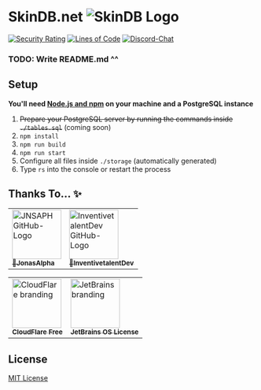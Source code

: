 # SkinDB.net ![SkinDB Logo](https://cdn.discordapp.com/attachments/611940958568841227/702661407677612162/SkinDB-48px.png)
[![Security Rating](https://sonarcloud.io/api/project_badges/measure?project=SkinDB_SkinDB.net&metric=security_rating)](https://sonarcloud.io/dashboard?id=SkinDB_SkinDB.net)
[![Lines of Code](https://sonarcloud.io/api/project_badges/measure?project=SkinDB_SkinDB.net&metric=ncloc)](https://sonarcloud.io/dashboard?id=SkinDB_SkinDB.net)
[![Discord-Chat](https://img.shields.io/discord/344982818863972352?label=Discord&logo=discord&logoColor=white)](https://sprax.me/discord)

### TODO: Write README.md ^^
<!-- Copied from my Project Api.Sprax2013.de Needs to be rewritten when the code is done -->


<!-- Api.Sprax2013.de or *SpraxAPI* for short is a collection of different public APIs that everyone can use.

SpraxAPI started as a private API in PHP to ensure my projects keep working without hitting the rate limit for some APIs. As soon as I discoverd [Node.js](https://nodejs.org/), I quickly felt confident that my API can handle requests from the public (performance and security). And currently servers over 2,000,000 request a month (as of the 4th May 2020).

You currently can request all sort of Minecraft related things without hitting any rate limitations.
My API achieves this thanks to CloudFlare and internal caching of responses. Additionally, you can request processed version of this data. For example Skins upgraded to the 1.8 format (64x64 pixels) or a rendered Version of it (3D coming soon!).

The API is currently under a complete recode to improve readability and maintainability. This allows me to add new features more easily and reduce duplicate code. Thanks to TypeScript I can even reduce the amount of errors in production. I took this opportunity to introduce breaking changes (if you are new to SpraxAPI, don't worry: No more breaking changes will be introduced).

### Another API for Minecraft?
Yes, but did you use any of the known other ones? Only allowing UUIDs, caching for multiple minutes not allowing for accurate data in some use cases? Or even response times and raw body size?

They are not bad but they could be better. So I'm offering a public and Open Source Version of it, trying to not cause too much traffic (Mojang has to pay bills too!) while providing an helpful and easy to use API.

I'm currently working on SkinDB. It will make great use of this API and provide an intuitive interface for people who don't want to use this API or don't know how.


### What about privacy?
It aims to be highly transparent to everyone.
Thanks to this transparency it is easily compliant with most data protection laws e.g. the **[GDPR](https://en.wikipedia.org/wiki/General_Data_Protection_Regulation)**.

This API provides data in JSON format. I can't even display an ad in some corner if I wanted to. *(consider supporting me on [Patreon](https://www.patreon.com/bePatron?u=11714503&redirect_uri=https%3A%2F%2Fgithub.com%2FSprax2013%2FApi.Sprax2013.de))* -->


## Setup
**You'll need [Node.js and npm](https://nodejs.org/en/download/package-manager/) on your machine and a PostgreSQL instance**

1. ~~Prepare your PostgreSQL server by running the commands inside `./tables.sql`~~ (coming soon)
2. `npm install`
3. `npm run build`
4. `npm run start`
4. Configure all files inside `./storage` (automatically generated)
6. Type `rs` into the console or restart the process


## Thanks To... ✨
<table>
  <tr>
    <td>
      <a href="https://github.com/JNSAPH" title="Made and helped with design related stuff">
        <img src="https://avatars3.githubusercontent.com/u/35976079" width="100px" alt="JNSAPH GitHub-Logo"><!--
        --><br><!--
        --><sub>🎨<b>JonasAlpha</b></sub>
      </a>
    </td>
    <td>
      <a href="https://github.com/InventivetalentDev" title="Dev-Version of the Front-End">
        <img src="https://avatars1.githubusercontent.com/u/6525296" width="100px" alt="InventivetalentDev GitHub-Logo"><!--
        --><br><!--
        --><sub>🔧<b>InventivetalentDev</b></sub>
      </a>
    </td>
  </tr>
</table>

<table>
  <tr>
    <td>
      <a href="https://www.cloudflare.com/" title="Improve Page/API Performance and Security">
        <img src="https://www.cloudflare.com/img/logo-cloudflare-dark.svg" width="100px" alt="CloudFlare branding"><!--
        --><br><!--
        --><sub><b>CloudFlare Free</b></sub>
      </a>
    </td>
    <td>
      <a href="https://www.jetbrains.com/" title="Provide greate Tools/IDEs to use">
        <img src="https://i.imgur.com/RISnfij.png" width="100px"  alt="JetBrains branding"><!--
        --><br><!--
        --><sub><b>JetBrains OS License</b></sub>
      </a>
    </td>
  </tr>
</table>

## License
[MIT License](./LICENSE)

